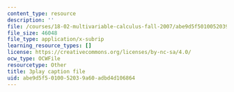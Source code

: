 ```yaml
---
content_type: resource
description: ''
file: /courses/18-02-multivariable-calculus-fall-2007/abe9d5f5010052039a60adbd4d106864_ZwpwmGP5ITM.vtt
file_size: 46048
file_type: application/x-subrip
learning_resource_types: []
license: https://creativecommons.org/licenses/by-nc-sa/4.0/
ocw_type: OCWFile
resourcetype: Other
title: 3play caption file
uid: abe9d5f5-0100-5203-9a60-adbd4d106864
---
```

